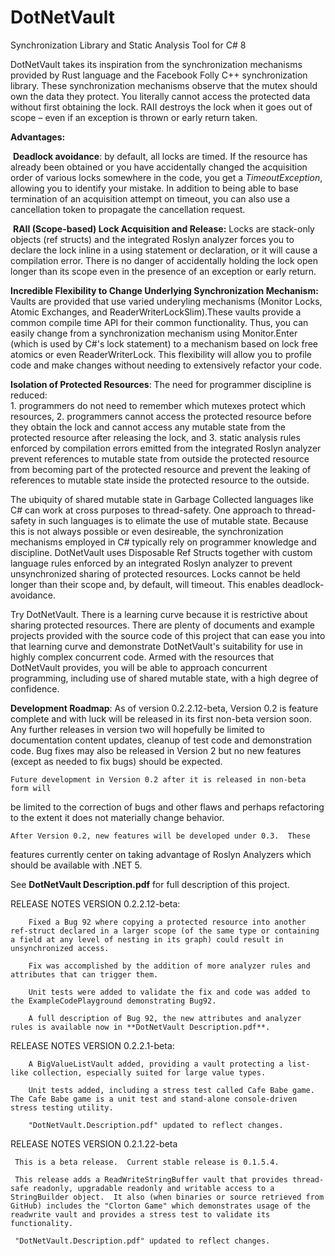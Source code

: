 DotNetVault
===========

Synchronization Library and Static Analysis Tool for C\# 8

DotNetVault takes its inspiration from the synchronization mechanisms provided
by Rust language and the Facebook Folly C++ synchronization library. These
synchronization mechanisms observe that the mutex should own the data they
protect. You literally cannot access the protected data without first obtaining
the lock. RAII destroys the lock when it goes out of scope – even if an
exception is thrown or early return taken.

**Advantages:**

​ **Deadlock avoidance**: by default, all locks are timed. If the resource has
already been obtained or you have accidentally changed the acquisition order of
various locks somewhere in the code, you get a *TimeoutException*, allowing you
to identify your mistake. In addition to being able to base termination of an
acquisition attempt on timeout, you can also use a cancellation token to
propagate the cancellation request.

​ **RAII (Scope-based) Lock Acquisition and Release:** Locks are stack-only
objects (ref structs) and the integrated Roslyn analyzer forces you to declare
the lock inline in a using statement or declaration, or it will cause a
compilation error. There is no danger of accidentally holding the lock open
longer than its scope even in the presence of an exception or early return.

**Incredible Flexibility to Change Underlying Synchronization Mechanism:**  
Vaults are provided that use varied underyling mechanisms (Monitor Locks, 
Atomic Exchanges, and ReaderWriterLockSlim).These vaults provide a common
compile time API for their common functionality.  Thus, you can easily change 
from a synchronization mechanism using Monitor.Enter (which is used by C#'s
lock statement) to a mechanism based on lock free atomics or even 
ReaderWriterLock.  This flexibility will allow you to profile code and 
make changes without needing to extensively refactor your code.

**Isolation of Protected Resources**: The need for programmer discipline is
reduced:  
		1. programmers do not need to remember which mutexes protect which resources, 
		2. programmers cannot access the protected resource before they obtain the 
		lock and cannot access any mutable state from the protected resource after 
		releasing the lock, and 
		3. static analysis rules enforced by compilation errors emitted from the
		integrated Roslyn analyzer prevent references to mutable state from outside the
		protected resource from becoming part of the protected resource and prevent the
		leaking of references to mutable state inside the protected resource to the
		outside.

The ubiquity of shared mutable state in Garbage Collected languages like C\# can
work at cross purposes to thread-safety. One approach to thread-safety in such
languages is to elimate the use of mutable state. Because this is not always
possible or even desireable, the synchronization mechanisms employed in C\#
typically rely on programmer knowledge and discipline. DotNetVault uses
Disposable Ref Structs together with custom language rules enforced by an
integrated Roslyn analyzer to prevent unsynchronized sharing of protected
resources. Locks cannot be held longer than their scope and, by default, will
timeout. This enables deadlock-avoidance.

Try DotNetVault. There is a learning curve because it is restrictive about
sharing protected resources. There are plenty of documents and example projects
provided with the source code of this project that can ease you into that
learning curve and demonstrate DotNetVault's suitability for use in highly
complex concurrent code. Armed with the resources that DotNetVault provides, you
will be able to approach concurrent programming, including use of shared mutable
state, with a high degree of confidence.

**Development Roadmap**: 
	As of version 0.2.2.12-beta, Version 0.2 is feature complete 
and with luck will be released in its first non-beta version soon. Any further
releases in version two will hopefully be limited to documentation content updates, cleanup
of test code and demonstration code.  Bug fixes may also be released in Version 2 
but no new features (except as needed to fix bugs) should be expected.  

	Future development in Version 0.2 after it is released in non-beta form will
be limited to the correction of bugs and other flaws and perhaps refactoring to 
the extent it does not materially change behavior.

	After Version 0.2, new features will be developed under 0.3.  These
features currently center on taking advantage of Roslyn Analyzers which should be
available with .NET 5. 

See **DotNetVault Description.pdf** for full description of this project.

RELEASE NOTES VERSION 0.2.2.12-beta:
~~~~~~~~~~~~~~~~~~~~~~~~~~~~~~~~~~~~~~~~~~~~~~~~~~~~~~~~~~~~~~~~~~~~~~~~~~~~~~~~
    Fixed a Bug 92 where copying a protected resource into another ref-struct declared in a larger scope (of the same type or containing a field at any level of nesting in its graph) could result in unsynchronized access.  

    Fix was accomplished by the addition of more analyzer rules and attributes that can trigger them.

    Unit tests were added to validate the fix and code was added to the ExampleCodePlayground demonstrating Bug92.

    A full description of Bug 92, the new attributes and analyzer rules is available now in **DotNetVault Description.pdf**.
~~~~~~~~~~~~~~~~~~~~~~~~~~~~~~~~~~~~~~~~~~~~~~~~~~~~~~~~~~~~~~~~~~~~~~~~~~~~~~~~
RELEASE NOTES VERSION 0.2.2.1-beta:
~~~~~~~~~~~~~~~~~~~~~~~~~~~~~~~~~~~~~~~~~~~~~~~~~~~~~~~~~~~~~~~~~~~~~~~~~~~~~~~~
    A BigValueListVault added, providing a vault protecting a list-like collection, especially suited for large value types. 

    Unit tests added, including a stress test called Cafe Babe game.  The Cafe Babe game is a unit test and stand-alone console-driven stress testing utility.

    "DotNetVault.Description.pdf" updated to reflect changes.
~~~~~~~~~~~~~~~~~~~~~~~~~~~~~~~~~~~~~~~~~~~~~~~~~~~~~~~~~~~~~~~~~~~~~~~~~~~~~~~~
RELEASE NOTES VERSION 0.2.1.22-beta
~~~~~~~~~~~~~~~~~~~~~~~~~~~~~~~~~~~~~~~~~~~~~~~~~~~~~~~~~~~~~~~~~~~~~~~~~~~~~~~~
 This is a beta release.  Current stable release is 0.1.5.4.
 
 This release adds a ReadWriteStringBuffer vault that provides thread-safe readonly, upgradable readonly and writable access to a StringBuilder object.  It also (when binaries or source retrieved from GitHub) includes the "Clorton Game" which demonstrates usage of the readwrite vault and provides a stress test to validate its functionality.

 "DotNetVault.Description.pdf" updated to reflect changes.
~~~~~~~~~~~~~~~~~~~~~~~~~~~~~~~~~~~~~~~~~~~~~~~~~~~~~~~~~~~~~~~~~~~~~~~~~~~~~~~~


